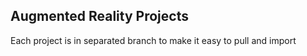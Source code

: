 ## Augmented Reality Projects 
Each project is in separated branch to make it easy to pull and import
